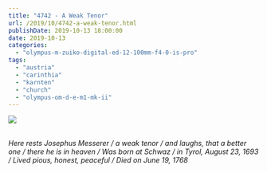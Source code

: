 ```yaml
---
title: "4742 - A Weak Tenor"
url: /2019/10/4742-a-weak-tenor.html
publishDate: 2019-10-13 18:00:00
date: 2019-10-13
categories: 
  - "olympus-m-zuiko-digital-ed-12-100mm-f4-0-is-pro"
tags: 
  - "austria"
  - "carinthia"
  - "karnten"
  - "church"
  - "olympus-om-d-e-m1-mk-ii"
---
```

<div class="container">
<div class="center"><a target="_blank" href="https://d25zfm9zpd7gm5.cloudfront.net/1200x1200/2018/20180428_133127_lr.jpg"><img class="webfeedsFeaturedVisual" src="https://d25zfm9zpd7gm5.cloudfront.net/0600x0600/2018/20180428_133127_lr.jpg" /></a></div>
</div>
<br />

_Here rests Josephus Messerer / 
a weak tenor /
and laughs, that a better one /
there he is in heaven / 
Was born at Schwaz /
in Tyrol, August 23, 1693 /
Lived pious, honest, peaceful /
Died on June 19, 1768_
